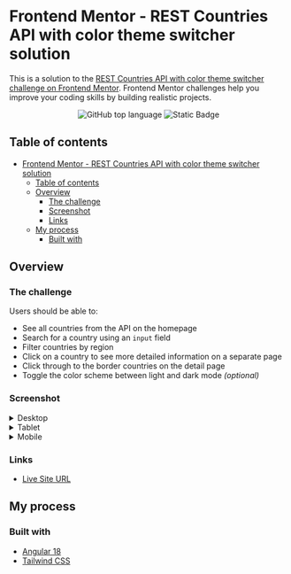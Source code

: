# Frontend Mentor - REST Countries API with color theme switcher solution

This is a solution to the [REST Countries API with color theme switcher challenge on Frontend Mentor](https://www.frontendmentor.io/challenges/rest-countries-api-with-color-theme-switcher-5cacc469fec04111f7b848ca). Frontend Mentor challenges help you improve your coding skills by building realistic projects.

<div align="center">

![GitHub top language](https://img.shields.io/github/languages/top/hikawi/rest-countries-api)
![Static Badge](https://img.shields.io/badge/framework-angular-purple)

</div>

## Table of contents

- [Frontend Mentor - REST Countries API with color theme switcher solution](#frontend-mentor---rest-countries-api-with-color-theme-switcher-solution)
  - [Table of contents](#table-of-contents)
  - [Overview](#overview)
    - [The challenge](#the-challenge)
    - [Screenshot](#screenshot)
    - [Links](#links)
  - [My process](#my-process)
    - [Built with](#built-with)

## Overview

### The challenge

Users should be able to:

- See all countries from the API on the homepage
- Search for a country using an `input` field
- Filter countries by region
- Click on a country to see more detailed information on a separate page
- Click through to the border countries on the detail page
- Toggle the color scheme between light and dark mode _(optional)_

### Screenshot

<details>
<summary>Desktop</summary>

![Desktop](./screenshot-desktop.jpeg)

</details>

<details>
<summary>Tablet</summary>

![Tablet](./screenshot-tablet.jpeg)

</details>

<details>
<summary>Mobile</summary>

![Mobile](./screenshot-mobile.jpeg)

</details>

### Links

- [Live Site URL](https://rest-countries-api.frilly.dev/)

## My process

### Built with

- [Angular 18](https://angular.dev/)
- [Tailwind CSS](https://tailwindcss.com/)
